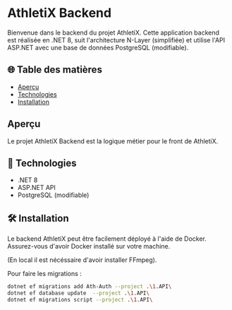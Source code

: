 # AthletiX Backend

Bienvenue dans le backend du projet AthletiX. Cette application backend est réalisée en .NET 8, suit l'architecture N-Layer (simplifiée) et utilise l'API ASP.NET avec une base de données PostgreSQL (modifiable).

## 🌐 Table des matières

- [Aperçu](#aperçu)
- [Technologies](#technologies)
- [Installation](#installation)

## Aperçu

Le projet AthletiX Backend est la logique métier pour le front de AthletiX.

## 🚀 Technologies

- .NET 8
- ASP.NET API
- PostgreSQL (modifiable)

## 🛠 Installation

Le backend AthletiX peut être facilement déployé à l'aide de Docker. Assurez-vous d'avoir Docker installé sur votre machine.

(En local il est nécéssaire d'avoir installer FFmpeg).

Pour faire les migrations :
``` bash
dotnet ef migrations add Ath-Auth --project .\1.API\
dotnet ef database update  --project .\1.API\
dotnet ef migrations script --project .\1.API\
```
